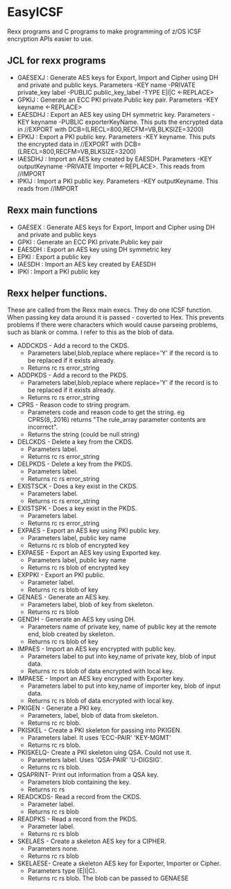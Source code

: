 # EasyICSF
Rexx programs and C programs to make programming of z/OS ICSF encryption APIs easier to use.
## JCL for rexx programs

- GAESEXJ : Generate AES keys for Export, Import and Cipher using DH and private and public keys. Parameters -KEY name -PRIVATE private_key label -PUBLIC public_key_label -TYPE E|I|C <-REPLACE>
- GPKIJ   : Generate an ECC PKI private.Public key pair.  Parameters -KEY  keyname <-REPLACE>
- EAESDHJ : Export an AES key using DH symmetric key. Parameters -KEY keyname  -PUBLIC exporterKeyName.  This puts the encrypted data in //EXPORT  with DCB=(LRECL=800,RECFM=VB,BLKSIZE=3200) 
- EPKIJ   : Export a PKI public key.  Parameters -KEY keyname.  This puts the encrypted data in //EXPORT  with DCB=(LRECL=800,RECFM=VB,BLKSIZE=3200)  
- IAESDHJ : Import an AES key created by EAESDH. Parameters -KEY outputKeyname  -PRIVATE Importer <-REPLACE>.  This reads from //IMPORT
- IPKIJ    : Import a PKI public key. Parameters -KEY outputKeyname.  This reads from //IMPORT 

## Rexx main functions 
- GAESEX : Generate AES keys for Export, Import and Cipher using DH and private and public keys
- GPKI   : Generate an ECC PKI private.Public key pair
- EAESDH : Export an AES key using DH symmetric key  
- EPKI   : Export a public key 
- IAESDH : Import an AES key created by EAESDH
- IPKI    : Import a PKI public key 
## Rexx helper functions.
These are called from the Rexx main execs.   They do one ICSF function.
When passing key data around it is passed - coverted to Hex. This prevents problems if there were characters which would cause parseing problems, such as blank  or comma.  I refer to this as the blob of data.
- ADDCKDS - Add a record to the CKDS.  
    - Parameters label,blob,replace where replace='Y' if the record is to be replaced if it exists already.  
    - Returns rc rs error_string 
- ADDPKDS - Add a record to the PKDS.  
    - Parameters label,blob,replace where replace='Y' if the record is to be replaced if it exists already.   
    - Returns rc rs error_string  
- CPRS  - Reason code to string program. 
    - Parameters code and reason code to get the string.  eg CPRS(8,.2016) returns "The rule_array parameter contents are incorrect".  
    - Returns the string (could be null string)
- DELCKDS  - Delete a key from the CKDS. 
    - Parameters label.  
    - Returns rc rs error_string 
- DELPKDS  - Delete a key from the PKDS. 
    - Parameters label.  
    - Returns rc rs error_string 
- EXISTSCK - Does a key exist in the CKDS. 
    - Parameters label.  
    - Returns rc rs error_string  
- EXISTSPK - Does a key exist in the PKDS. 
    - Parameters label.  
    - Returns rc rs error_string 
- EXPAES   - Export an AES key using PKI public key.  
    - Parameters label, public key name
    - Returns rc rs blob of encrypted key
- EXPAESE  - Export an AES key using Exported key.  
    - Parameters label, public key name
    - Returns rc rs blob of encrypted key
- EXPPKI   - Export an PKI public. 
    - Parameter label. 
    - Returns rc rs blob of key
- GENAES - Generate an AES key.  
    - Parameters label, blob of key from skeleton.  
    - Returns rc rs blob
- GENDH - Generate an AES key using DH. 
    - Parameters  name of private key, name of public key at the remote end, blob created by skeleton.   
    - Returns rc rs blob of key
- IMPAES   - Import an AES key encrypted with public key.  
    - Parameters label to put into key,name of private key, blob of input data. 
    - Returns rc rs blob of data encrypted with local key.
- IMPAESE  - Import an AES key encryped with Exporter key.  
    - Parameters label to put into key,name of importer key, blob of input data. 
    - Returns rc rs blob of data encrypted with local key.
- PKIGEN  - Generate a PKI key.  
     - Parameters, label, blob of data from skeleton.  
     - Returns rc rc blob.
- PKISKEL - Create a PKI skeleton for passing into PKIGEN.  
    - Parameters label.  It uses 'ECC-PAIR' 'KEY-MGMT' 
    - Returns rc rs blob.
- PKISKELQ- Create a PKI skeleton uing QSA.  Could not use it.  
    - Parameters label. Uses 'QSA-PAIR' 'U-DIGSIG'.  
    - Returns rc rs blob.
- QSAPRINT- Print out information from a QSA key. 
    - Parameters blob containing the key.  
    - Returns rc rs
- READCKDS- Read a record from the CKDS.  
    - Parameter label.  
    - Returns rc rs blob
- READPKS - Read a record from the PKDS.  
    - Parameter label.  
    - Returns rc rs blob
- SKELAES - Create a skeleton AES key for a CIPHER.  
    - Parameters none.  
    - Returns rc rs blob
- SKELAESE- Create a skeleton AES key for Exporter, Importer or Cipher.   
    - Parameters type (E|I|C).  
    - Returns rc rs blob.  The blob can be passed to GENAESE
